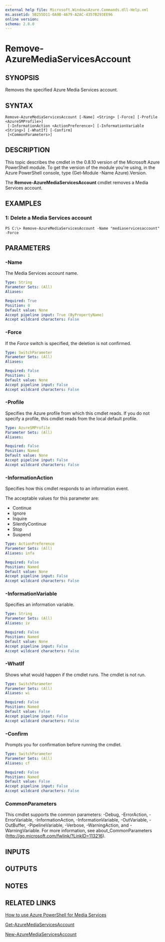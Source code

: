 ```yaml
---
external help file: Microsoft.WindowsAzure.Commands.dll-Help.xml
ms.assetid: 5B255D11-0A9B-4679-A2AC-4357B293EE96
online version: 
schema: 2.0.0
---
```


# Remove-AzureMediaServicesAccount

## SYNOPSIS
Removes the specified Azure Media Services account.

## SYNTAX

```
Remove-AzureMediaServicesAccount [-Name] <String> [-Force] [-Profile <AzureSMProfile>]
 [-InformationAction <ActionPreference>] [-InformationVariable <String>] [-WhatIf] [-Confirm]
 [<CommonParameters>]
```

## DESCRIPTION
This topic describes the cmdlet in the 0.8.10 version of the Microsoft Azure PowerShell module.
To get the version of the module you're using, in the Azure PowerShell console, type (Get-Module -Name Azure).Version.

The **Remove-AzureMediaServicesAccount** cmdlet removes a Media Services account.

## EXAMPLES

### 1: Delete a Media Services account
```
PS C:\> Remove-AzureMediaServicesAccount -Name "mediaservicesaccount" -Force
```

## PARAMETERS

### -Name
The Media Services account name.

```yaml
Type: String
Parameter Sets: (All)
Aliases: 

Required: True
Position: 0
Default value: None
Accept pipeline input: True (ByPropertyName)
Accept wildcard characters: False
```

### -Force
If the *Force* switch is specified, the deletion is not confirmed.

```yaml
Type: SwitchParameter
Parameter Sets: (All)
Aliases: 

Required: False
Position: 1
Default value: None
Accept pipeline input: False
Accept wildcard characters: False
```

### -Profile
Specifies the Azure profile from which this cmdlet reads.
If you do not specify a profile, this cmdlet reads from the local default profile.

```yaml
Type: AzureSMProfile
Parameter Sets: (All)
Aliases: 

Required: False
Position: Named
Default value: None
Accept pipeline input: False
Accept wildcard characters: False
```

### -InformationAction
Specifies how this cmdlet responds to an information event.

The acceptable values for this parameter are:

- Continue
- Ignore
- Inquire
- SilentlyContinue
- Stop
- Suspend

```yaml
Type: ActionPreference
Parameter Sets: (All)
Aliases: infa

Required: False
Position: Named
Default value: None
Accept pipeline input: False
Accept wildcard characters: False
```

### -InformationVariable
Specifies an information variable.

```yaml
Type: String
Parameter Sets: (All)
Aliases: iv

Required: False
Position: Named
Default value: None
Accept pipeline input: False
Accept wildcard characters: False
```

### -WhatIf
Shows what would happen if the cmdlet runs.
The cmdlet is not run.

```yaml
Type: SwitchParameter
Parameter Sets: (All)
Aliases: wi

Required: False
Position: Named
Default value: False
Accept pipeline input: False
Accept wildcard characters: False
```

### -Confirm
Prompts you for confirmation before running the cmdlet.

```yaml
Type: SwitchParameter
Parameter Sets: (All)
Aliases: cf

Required: False
Position: Named
Default value: False
Accept pipeline input: False
Accept wildcard characters: False
```

### CommonParameters
This cmdlet supports the common parameters: -Debug, -ErrorAction, -ErrorVariable, -InformationAction, -InformationVariable, -OutVariable, -OutBuffer, -PipelineVariable, -Verbose, -WarningAction, and -WarningVariable. For more information, see about_CommonParameters (http://go.microsoft.com/fwlink/?LinkID=113216).

## INPUTS

## OUTPUTS

## NOTES

## RELATED LINKS

[How to use Azure PowerShell for Media Services](http://go.microsoft.com/fwlink/?LinkId=324179)

[Get-AzureMediaServicesAccount](./Get-AzureMediaServicesAccount.md)

[New-AzureMediaServicesAccount](./New-AzureMediaServicesAccount.md)


